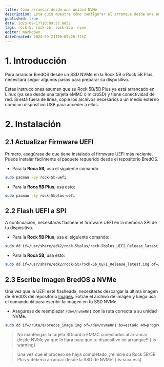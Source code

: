 ```yaml
---
title: Cómo arrancar desde una unidad NVMe
description: Esta guía muestra cómo configurar el arranque desde una unidad de NVMe
published: true
date: 2025-09-17T10:09:37.865Z
tags: rock-5, rock-5b, rock-5bp, nvme
editor: markdown
dateCreated: 2024-09-21T09:09:29.723Z
---
```


# 1. Introducción

Para arrancar BredOS desde un SSD NVMe en la Rock 5B o Rock 5B Plus, necesitará seguir algunos pasos para preparar su dispositivo.

Estas instrucciones asumen que su Rock 5B/5B Plus ya está arrancado en Linux (ya sea desde una tarjeta eMMC o microSD) y tiene conectividad de red. Si está fuera de línea, copie los archivos necesarios a un medio externo como un dispositivo USB para acceder a ellos.

# 2. Instalación

## 2.1 Actualizar Firmware UEFI

Primero, asegúrese de que tiene instalado el firmware UEFI más reciente. Puede instalar fácilmente el paquete requerido desde el repositorio BredOS.

- Para la **Roca 5B**, usa el siguiente comando:

```bash
sudo pacman -Sy rock-5b-uefi
```

- Para la **Roca 5B Plus**, usa esto:

```bash
sudo pacman -Sy rock-5bplus-uefi
```

## 2.2 Flash UEFI a SPI

A continuación, necesitarás flashear el firmware UEFI en la memoria SPI de tu dispositivo.

- Para la **Rock 5B Plus**, usa el siguiente comando:

```bash
sudo dd if=/usr/share/edk2/rock-5bplus/rock-5bplus_UEFI_Release_latest.img of=/dev/mtdblock0 bs=512 skip=64 seek=64 conv=notrunc
```

- Para la **Roca 5B**, usa esto:

```bash
sudo dd if=/usr/share/edk2/rock-5b/rock-5b_UEFI_Release_latest.img of=/dev/mtdblock0 bs=512 skip=64 seek=64 conv=notrunc
```

## 2.3 Escribe Imagen BredOS a NVMe

Una vez que la UEFI esté flasheada, necesitarás descargar la última imagen de BredOS del repositorio [Images](https://github.com/BredOS/images/releases). Extrae el archivo de imagen y luego usa el comando `dd` para escribir la imagen en tu SSD NVMe.

- Asegúrese de reemplazar `/dev/nvme0n1` con la ruta correcta a su unidad NVMe.

```bash
sudo dd if=/ruta/a/bredos_image.img of=/dev/nvme0n1 bs=estado 4M=progreso
```

> No mantengas la tarjeta SDcard o EMMC conectados al arrancar desde NVMe ya que lo hará para que tu dispositivo no arranque!!
> {.is-warning}

> Una vez que el proceso se haya completado, ¡reinicie su Rock 5B/5B Plus y debería arrancar desde la SSD de NVMe!
> {.is-success}
